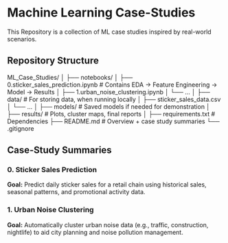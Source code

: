 # Machine Learning Case-Studies
This Repository is a collection of ML case studies inspired by real-world scenarios. 

## Repository Structure
ML_Case_Studies/
│
├── notebooks/
│   ├── 0.sticker_sales_prediction.ipynb     # Contains EDA -> Feature Engineering -> Model ->  Results
│   ├── 1.urban_noise_clustering.ipynb
│   └── ...
│
├── data/                                # For storing data, when running locally
│   ├── sticker_sales_data.csv
│   └── ...
│
├── models/                              # Saved models if needed for demonstration
│
├── results/                             # Plots, cluster maps, final reports
│
├── requirements.txt                     # Dependencies
├── README.md                            # Overview + case study summaries
└── .gitignore

## Case-Study Summaries
### **0. Sticker Sales Prediction**
**Goal:** Predict daily sticker sales for a retail chain using historical sales, seasonal patterns, and promotional activity data.  

### **1. Urban Noise Clustering**
**Goal:** Automatically cluster urban noise data (e.g., traffic, construction, nightlife) to aid city planning and noise pollution management. 

